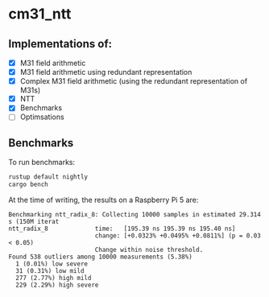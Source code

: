 # cm31_ntt

## Implementations of:

- [x] M31 field arithmetic
- [x] M31 field arithmetic using redundant representation
- [x] Complex M31 field arithmetic (using the redundant representation of M31s)
- [x] NTT
- [x] Benchmarks
- [ ] Optimsations

## Benchmarks

To run benchmarks:

```bash
rustup default nightly
cargo bench
```

At the time of writing, the results on a Raspberry Pi 5 are:

```
Benchmarking ntt_radix_8: Collecting 10000 samples in estimated 29.314 s (150M iterat
ntt_radix_8             time:   [195.39 ns 195.39 ns 195.40 ns]
                        change: [+0.0323% +0.0495% +0.0811%] (p = 0.03 < 0.05)       
                        Change within noise threshold.                               
Found 538 outliers among 10000 measurements (5.38%)                                  
  1 (0.01%) low severe                                                               
  31 (0.31%) low mild                 
  277 (2.77%) high mild                
  229 (2.29%) high severe
```
